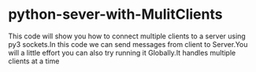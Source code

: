 # python-sever-with-MulitClients
This code will show you how to connect multiple clients to a server using py3 sockets.In this code we can send messages from client to Server.You will a little effort you can also try running it Globally.It handles multiple clients at a time
